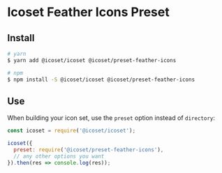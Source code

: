 # Icoset Feather Icons Preset

## Install

```bash
# yarn
$ yarn add @icoset/icoset @icoset/preset-feather-icons

# npm
$ npm install -S @icoset/icoset @icoset/preset-feather-icons
```

## Use

When building your icon set, use the `preset` option instead of
`directory`:

```javascript
const icoset = require('@icoset/icoset');

icoset({
  preset: require('@icoset/preset-feather-icons'),
  // any other options you want
}).then(res => console.log(res));
```
